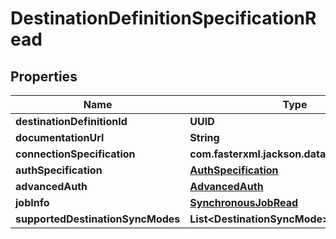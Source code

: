 

# DestinationDefinitionSpecificationRead


## Properties

| Name | Type | Description | Notes |
|------------ | ------------- | ------------- | -------------|
|**destinationDefinitionId** | **UUID** |  |  |
|**documentationUrl** | **String** |  |  [optional] |
|**connectionSpecification** | **com.fasterxml.jackson.databind.JsonNode** |  |  [optional] |
|**authSpecification** | [**AuthSpecification**](AuthSpecification.md) |  |  [optional] |
|**advancedAuth** | [**AdvancedAuth**](AdvancedAuth.md) |  |  [optional] |
|**jobInfo** | [**SynchronousJobRead**](SynchronousJobRead.md) |  |  |
|**supportedDestinationSyncModes** | **List&lt;DestinationSyncMode&gt;** |  |  [optional] |



